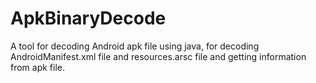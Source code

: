 # ApkBinaryDecode
A tool for decoding Android apk file using java, for decoding AndroidManifest.xml file and resources.arsc file and getting information from apk file.
